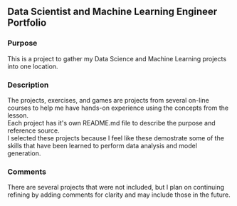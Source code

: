 ## Data Scientist and Machine Learning Engineer Portfolio 

### Purpose  

This is a project to gather my Data Science and Machine Learning projects into one location.

### Description  

The projects, exercises, and games are projects from several on-line courses to help me have hands-on experience using the concepts from the lesson.  
Each project has it's own README.md file to describe the purpose and reference source.   
I selected these projects because I feel like these demostrate some of the skills that have been learned to perform data analysis and model generation.  

### Comments  

There are several projects that were not included, but I plan on continuing refining by adding comments for clarity and may include those in the future.

